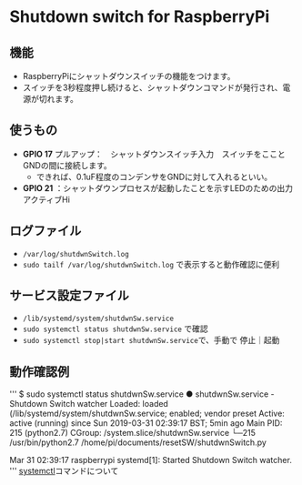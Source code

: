 # Shutdown switch for RaspberryPi
## 機能
- RaspberryPiにシャットダウンスイッチの機能をつけます。
- スイッチを3秒程度押し続けると、シャットダウンコマンドが発行され、電源が切れます。

## 使うもの
- __GPIO 17__ プルアップ：　シャットダウンスイッチ入力　スイッチをこことGNDの間に接続します。
  - できれば、0.1uF程度のコンデンサをGNDに対して入れるといい。
- __GPIO 21__ ：シャットダウンプロセスが起動したことを示すLEDのための出力　アクティブHi

## ログファイル
- `/var/log/shutdwnSwitch.log`
- `sudo tailf /var/log/shutdwnSwitch.log` で表示すると動作確認に便利

## サービス設定ファイル
- `/lib/systemd/system/shutdwnSw.service`
- `sudo systemctl status shutdwnSw.service` で確認
- `sudo systemctl stop|start shutdwnSw.service`で、手動で 停止｜起動


## 動作確認例
'''
$ sudo systemctl status shutdwnSw.service 
● shutdwnSw.service - Shutdown Switch watcher
   Loaded: loaded (/lib/systemd/system/shutdwnSw.service; enabled; vendor preset
   Active: active (running) since Sun 2019-03-31 02:39:17 BST; 5min ago
 Main PID: 215 (python2.7)
   CGroup: /system.slice/shutdwnSw.service
           └─215 /usr/bin/python2.7 /home/pi/documents/resetSW/shutdwnSwitch.py

Mar 31 02:39:17 raspberrypi systemd[1]: Started Shutdown Switch watcher.
'''
[systemctl](https://qiita.com/sinsengumi/items/24d726ec6c761fc75cc9)コマンドについて
